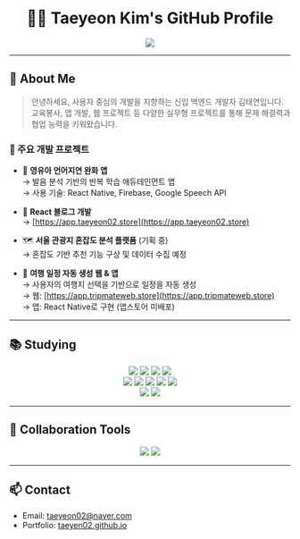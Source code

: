 <h1 align="center">👩‍💻 Taeyeon Kim's GitHub Profile</h1>

<p align="center">
  <a href="https://taeyen02.github.io" target="_blank">
    <img src="https://img.shields.io/badge/📌%20Portfolio%20Web-taeyen02.github.io-blue?style=for-the-badge">
  </a>
</p>

---

## 👋 About Me

> 안녕하세요, 사용자 중심의 개발을 지향하는 신입 백엔드 개발자 김태연입니다.  
> 교육봉사, 앱 개발, 웹 프로젝트 등 다양한 실무형 프로젝트를 통해 문제 해결력과 협업 능력을 키워왔습니다.

### 🚀 주요 개발 프로젝트

- 🧸 **영유아 언어지연 완화 앱**  
  → 발음 분석 기반의 반복 학습 애듀테인먼트 앱  
  → 사용 기술: React Native, Firebase, Google Speech API

- 📝 **React 블로그 개발**  
  → [https://app.taeyeon02.store](https://app.taeyeon02.store)

- 🗺️ **서울 관광지 혼잡도 분석 플랫폼** (기획 중)  
  → 혼잡도 기반 추천 기능 구상 및 데이터 수집 예정

- 🧭 **여행 일정 자동 생성 웹 & 앱**  
  → 사용자의 여행지 선택을 기반으로 일정을 자동 생성  
  → 웹: [https://app.tripmateweb.store](https://app.tripmateweb.store)  
  → 앱: React Native로 구현 (앱스토어 미배포)

---

## 📚 Studying

<div align="center">
  <img src="https://img.shields.io/badge/Java-007396?style=for-the-badge&logo=OpenJDK&logoColor=white" />
  <img src="https://img.shields.io/badge/Spring-288C28?style=for-the-badge&logo=spring&logoColor=white" />
  <img src="https://img.shields.io/badge/SpringBoot-6DB33F?style=for-the-badge&logo=springboot&logoColor=white" />
  <img src="https://img.shields.io/badge/MySQL-4479A1?style=for-the-badge&logo=MySQL&logoColor=white" />
  <br />
  <img src="https://img.shields.io/badge/HTML5-E34F26?style=for-the-badge&logo=html5&logoColor=white" />
  <img src="https://img.shields.io/badge/CSS3-663399?style=for-the-badge&logo=css3&logoColor=white" />
  <img src="https://img.shields.io/badge/JavaScript-F7DF1E?style=for-the-badge&logo=javascript&logoColor=black" />
  <img src="https://img.shields.io/badge/React-20232a?style=for-the-badge&logo=react&logoColor=61DAFB" />
  <img src="https://img.shields.io/badge/ReactNative-61DAFB?style=for-the-badge&logo=react&logoColor=black" />
  <br />
  <img src="https://img.shields.io/badge/CreateReactApp-09D3AC?style=for-the-badge&logo=createReactApp&logoColor=white" />
  <img src="https://img.shields.io/badge/DBeaver-382923?style=for-the-badge&logo=dbeaver&logoColor=white" />
</div>

---

## 🤝 Collaboration Tools

<div align="center">
  <img src="https://img.shields.io/badge/Git-F05032?style=for-the-badge&logo=git&logoColor=white" />
  <img src="https://img.shields.io/badge/GitHub-181717?style=for-the-badge&logo=github&logoColor=white" />
</div>

---

## 📫 Contact

- Email: taeyeon02@naver.com  
- Portfolio: [taeyen02.github.io](https://taeyen02.github.io)

